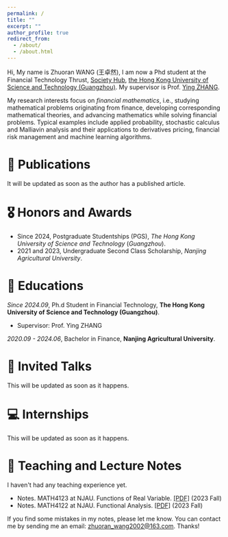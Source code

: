 ```yaml
---
permalink: /
title: ""
excerpt: ""
author_profile: true
redirect_from: 
  - /about/
  - /about.html
---
```


Hi, My name is Zhuoran WANG (王卓然), I am now a Phd student at the Financial Technology Thrust, [Society Hub](https://soch.hkust-gz.edu.cn/), [the Hong Kong University of Science and Technology (Guangzhou)](https://www.hkust-gz.edu.cn/). My supervisor is Prof. [Ying ZHANG](https://sites.google.com/view/ying-zhang/home?authuser=0).

My research interests focus on *financial mathematics*, i.e., studying mathematical problems originating from finance, developing corresponding mathematical theories, and advancing mathematics while solving financial problems. Typical examples include applied probability, stochastic calculus and Malliavin analysis and their applications to derivatives pricing, financial risk management and machine learning algorithms.

# 📝 Publications 
It will be updated as soon as the author has a published article.

# 🎖 Honors and Awards
- Since 2024, Postgraduate Studentships (PGS), *The Hong Kong University of Science and Technology* (*Guangzhou*).
- 2021 and 2023, Undergraduate Second Class Scholarship, *Nanjing Agricultural University*.

# 📖 Educations
*Since 2024.09*, Ph.d Student in Financial Technology, **The Hong Kong University of Science and Technology (Guangzhou)**.
+ Supervisor: Prof. Ying ZHANG

*2020.09 - 2024.06*, Bachelor in Finance, **Nanjing Agricultural University**.

# 💬 Invited Talks
This will be updated as soon as it happens.

# 💻 Internships
This will be updated as soon as it happens.

# 📘 Teaching and Lecture Notes
I haven't had any teaching experience yet.
+ Notes. MATH4123 at NJAU. Functions of Real Variable. [[PDF]](../Lecture/reala.pdf) (2023 Fall)
+ Notes. MATH4122 at NJAU. Functional Analysis. [[PDF]](../Lecture/fun.pdf) (2023 Fall)

If you find some mistakes in my notes, please let me know. You can contact me by sending me an email: zhuoran_wang2002@163.com. Thanks!
